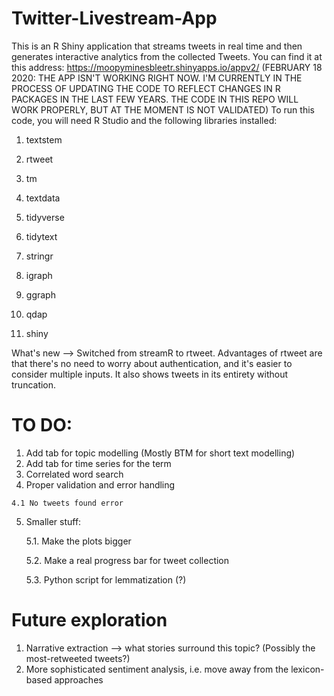 # Twitter-Livestream-App
This is an R Shiny application that streams tweets in real time and then generates interactive analytics from the collected Tweets.
You can find it at this address: https://moopyminesbleetr.shinyapps.io/appv2/ (FEBRUARY 18 2020: THE APP ISN'T WORKING RIGHT NOW. I'M CURRENTLY IN THE PROCESS OF UPDATING THE CODE TO REFLECT CHANGES IN R PACKAGES IN THE LAST FEW YEARS. THE CODE IN THIS REPO WILL WORK PROPERLY, BUT AT THE MOMENT IS NOT VALIDATED) To run this code, you will need R Studio and the following libraries installed:

  1. textstem

  2. rtweet

  3. tm

  4. textdata

  5. tidyverse

  6. tidytext

  7. stringr

  8. igraph

  9. ggraph

  10. qdap

  11. shiny

What's new --> Switched from streamR to rtweet. Advantages of rtweet are that there's no need to worry about authentication, and it's easier to consider multiple inputs. It also shows tweets in its entirety without truncation.

# TO DO:
  1. Add tab for topic modelling (Mostly BTM for short text modelling)
  2. Add tab for time series for the term
  3. Correlated word search
  4. Proper validation and error handling
    
    4.1 No tweets found error
    
  5. Smaller stuff:
  
      5.1. Make the plots bigger
      
      5.2. Make a real progress bar for tweet collection
      
      5.3. Python script for lemmatization (?)

# Future exploration
   1. Narrative extraction --> what stories surround this topic? (Possibly the most-retweeted tweets?)
   2. More sophisticated sentiment analysis, i.e. move away from the lexicon-based approaches   
